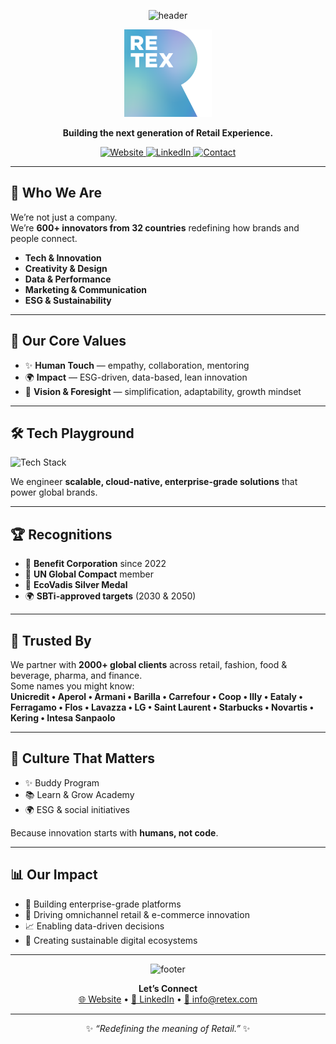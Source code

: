 <div align="center">

<!-- HEADER -->

![header](https://capsule-render.vercel.app/api?type=waving&height=220&color=gradient&customColorList=0,2,4,6,8&section=header&text=WeAreRetex%20🌐&fontSize=50&fontColor=ffffff&animation=fadeIn&fontAlignY=38&desc=Redefining%20the%20meaning%20of%20Retail.&descAlignY=55&descAlign=50)

<!-- LOGO -->
<img src="../assets/logo-retex.png" alt="Retex Logo" width="140" />

**Building the next generation of Retail Experience.**

<!-- BADGES (brand colors) -->
<a href="https://www.retex.com">
  <img alt="Website" src="https://img.shields.io/badge/🌍-Website-2A7B9B?style=for-the-badge">
</a>
<a href="https://www.linkedin.com/company/retex-s-p-a-/">
  <img alt="LinkedIn" src="https://img.shields.io/badge/💼-LinkedIn-53AAED?style=for-the-badge&logo=linkedin&logoColor=white">
</a>
<a href="mailto:info@retex.com">
  <img alt="Contact" src="https://img.shields.io/badge/📧-Contact-C75780?style=for-the-badge">
</a>

---

</div>

## 🚀 Who We Are

We’re not just a company.  
We’re **600+ innovators from 32 countries** redefining how brands and people connect.

- **Tech & Innovation**
- **Creativity & Design**
- **Data & Performance**
- **Marketing & Communication**
- **ESG & Sustainability**

---

## 🌟 Our Core Values

- ✨ **Human Touch** — empathy, collaboration, mentoring
- 🌍 **Impact** — ESG-driven, data-based, lean innovation
- 🔮 **Vision & Foresight** — simplification, adaptability, growth mindset

---

## 🛠️ Tech Playground

![Tech Stack](https://skillicons.dev/icons?i=ts,js,vue,nuxt,react,next,tailwind,nodejs,graphql,wordpress,jupyter)

We engineer **scalable, cloud-native, enterprise-grade solutions** that power global brands.

---

## 🏆 Recognitions

- 🌱 **Benefit Corporation** since 2022
- 🤝 **UN Global Compact** member
- 🥈 **EcoVadis Silver Medal**
- 🌍 **SBTi-approved targets** (2030 & 2050)

---

## 💼 Trusted By

We partner with **2000+ global clients** across retail, fashion, food & beverage, pharma, and finance.  
Some names you might know:  
**Unicredit • Aperol • Armani • Barilla • Carrefour • Coop • Illy • Eataly • Ferragamo • Flos • Lavazza • LG • Saint Laurent • Starbucks • Novartis • Kering • Intesa Sanpaolo**

---

## 👥 Culture That Matters

- ✨ Buddy Program
- 📚 Learn & Grow Academy
- 🌍 ESG & social initiatives

Because innovation starts with **humans, not code**.

---

## 📊 Our Impact

- 🔧 Building enterprise-grade platforms
- 🛒 Driving omnichannel retail & e-commerce innovation
- 📈 Enabling data-driven decisions
- 🌱 Creating sustainable digital ecosystems

---

<div align="center">

<!-- FOOTER -->

![footer](https://capsule-render.vercel.app/api?type=waving&height=120&color=gradient&customColorList=0,2,4,6,8&section=footer)

**Let’s Connect**  
[🌐 Website](https://www.retex.com) • [💼 LinkedIn](https://www.linkedin.com/company/retex-s-p-a-/) • [📧 info@retex.com](mailto:info@retex.com)

---

✨ _“Redefining the meaning of Retail.”_ ✨

</div>
